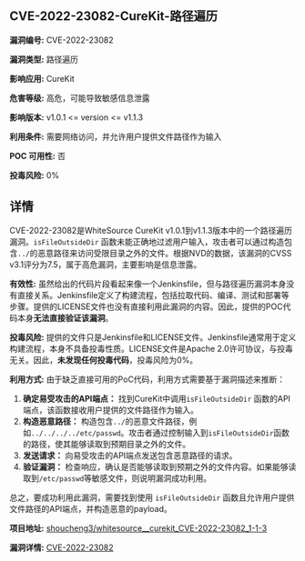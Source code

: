 ## CVE-2022-23082-CureKit-路径遍历

**漏洞编号:** CVE-2022-23082

**漏洞类型:** 路径遍历

**影响应用:** CureKit

**危害等级:** 高危，可能导致敏感信息泄露

**影响版本:** v1.0.1 <= version <= v1.1.3

**利用条件:** 需要网络访问，并允许用户提供文件路径作为输入

**POC 可用性:** 否

**投毒风险:** 0%

## 详情

CVE-2022-23082是WhiteSource CureKit v1.0.1到v1.1.3版本中的一个路径遍历漏洞。`isFileOutsideDir` 函数未能正确地过滤用户输入，攻击者可以通过构造包含`../`的恶意路径来访问受限目录之外的文件。根据NVD的数据，该漏洞的CVSS v3.1评分为7.5，属于高危漏洞，主要影响是信息泄露。

**有效性:**
虽然给出的代码片段看起来像一个Jenkinsfile，但与路径遍历漏洞本身没有直接关系。Jenkinsfile定义了构建流程，包括拉取代码、编译、测试和部署等步骤。提供的LICENSE文件也没有直接利用此漏洞的内容。因此，提供的POC代码本身**无法直接验证该漏洞**。

**投毒风险:**
提供的文件只是Jenkinsfile和LICENSE文件。Jenkinsfile通常用于定义构建流程，本身不具备投毒性质。LICENSE文件是Apache 2.0许可协议，与投毒无关。因此，**未发现任何投毒代码**，投毒风险为0%。

**利用方式:**
由于缺乏直接可用的PoC代码，利用方式需要基于漏洞描述来推断：
1.  **确定易受攻击的API端点：** 找到CureKit中调用`isFileOutsideDir` 函数的API端点，该函数接收用户提供的文件路径作为输入。
2.  **构造恶意路径：**  构造包含`../`的恶意文件路径，例如`../../../../etc/passwd`。攻击者通过控制输入到`isFileOutsideDir`函数的路径，使其能够读取到预期目录之外的文件。
3.  **发送请求：**  向易受攻击的API端点发送包含恶意路径的请求。
4.  **验证漏洞：**  检查响应，确认是否能够读取到预期之外的文件内容。如果能够读取到`/etc/passwd`等敏感文件，则说明漏洞成功利用。

总之，要成功利用此漏洞，需要找到使用 `isFileOutsideDir` 函数且允许用户提供文件路径的API端点，并构造恶意的payload。

**项目地址:** [shoucheng3/whitesource__curekit_CVE-2022-23082_1-1-3](https://github.com/shoucheng3/whitesource__curekit_CVE-2022-23082_1-1-3)

**漏洞详情:** [CVE-2022-23082](https://nvd.nist.gov/vuln/detail/CVE-2022-23082)
